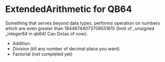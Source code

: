 # ExtendedArithmetic for QB64
Something that serves beyond data types, performs operation on numbers which are even greater than 18446744073709551615 (limit of _unsigned _integer64 in qb64)
Can Do(as of now):
  - Addition
  - Division (till any number of decimal place you want)
  - Factorial (not completed yet)
